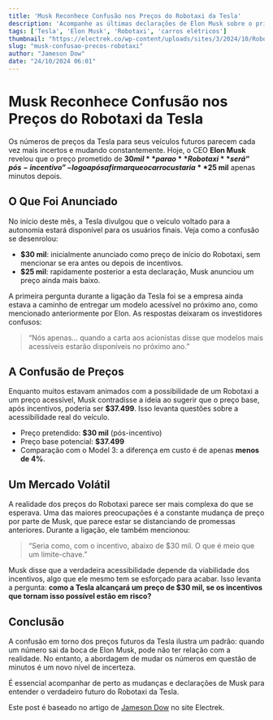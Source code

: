 ```yaml
---
title: 'Musk Reconhece Confusão nos Preços do Robotaxi da Tesla'
description: 'Acompanhe as últimas declarações de Elon Musk sobre o pricing do Robotaxi da Tesla, revelando incertezas e mudanças de preços.'
tags: ['Tesla', 'Elon Musk', 'Robotaxi', 'carros elétricos']
thumbnail: "https://electrek.co/wp-content/uploads/sites/3/2024/10/Robotaxi_82-e1728620096771.jpg?quality=82&strip=all&w=1600"
slug: "musk-confusao-precos-robotaxi"
author: "Jameson Dow"
date: "24/10/2024 06:01"
---
```


# Musk Reconhece Confusão nos Preços do Robotaxi da Tesla

Os números de preços da Tesla para seus veículos futuros parecem cada vez mais incertos e mudando constantemente. Hoje, o CEO **Elon Musk** revelou que o preço prometido de **$30 mil** para o **Robotaxi** será “pós-incentivo” - logo após afirmar que o carro custaria **$25 mil** apenas minutos depois.

## O Que Foi Anunciado

No início deste mês, a Tesla divulgou que o veículo voltado para a autonomia estará disponível para os usuários finais. Veja como a confusão se desenrolou:

- **$30 mil**: inicialmente anunciado como preço de início do Robotaxi, sem mencionar se era antes ou depois de incentivos.
- **$25 mil**: rapidamente posterior a esta declaração, Musk anunciou um preço ainda mais baixo.

A primeira pergunta durante a ligação da Tesla foi se a empresa ainda estava a caminho de entregar um modelo acessível no próximo ano, como mencionado anteriormente por Elon. As respostas deixaram os investidores confusos:

> “Nós apenas… quando a carta aos acionistas disse que modelos mais acessíveis estarão disponíveis no próximo ano.”

## A Confusão de Preços

Enquanto muitos estavam animados com a possibilidade de um Robotaxi a um preço acessível, Musk contradisse a ideia ao sugerir que o preço base, após incentivos, poderia ser **$37.499**. Isso levanta questões sobre a acessibilidade real do veículo.

- Preço pretendido: **$30 mil** (pós-incentivo)
- Preço base potencial: **$37.499**
- Comparação com o Model 3: a diferença em custo é de apenas **menos de 4%**.

## Um Mercado Volátil

A realidade dos preços do Robotaxi parece ser mais complexa do que se esperava. Uma das maiores preocupações é a constante mudança de preço por parte de Musk, que parece estar se distanciando de promessas anteriores. Durante a ligação, ele também mencionou:

> “Seria como, com o incentivo, abaixo de $30 mil. O que é meio que um limite-chave.”

Musk disse que a verdadeira acessibilidade depende da viabilidade dos incentivos, algo que ele mesmo tem se esforçado para acabar. Isso levanta a pergunta: **como a Tesla alcançará um preço de $30 mil, se os incentivos que tornam isso possível estão em risco?**

## Conclusão

A confusão em torno dos preços futuros da Tesla ilustra um padrão: quando um número sai da boca de Elon Musk, pode não ter relação com a realidade. No entanto, a abordagem de mudar os números em questão de minutos é um novo nível de incerteza.

É essencial acompanhar de perto as mudanças e declarações de Musk para entender o verdadeiro futuro do Robotaxi da Tesla.  

Este post é baseado no artigo de [Jameson Dow](https://electrek.co/2024/10/23/even-musk-seems-to-realize-that-teslas-future-pricing-numbers-are-made-up/) no site Electrek.